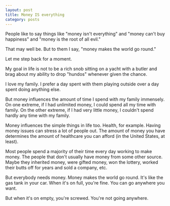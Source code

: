 ```yaml
---
layout: post
title: Money IS everything
category: posts
---
```


People like to say things like "money isn't everything" and "money can't buy happiness" and "money is the root of all evil."

That may well be. But to them I say, "money makes the world go round."

Let me step back for a moment.

My goal in life is not to be a rich snob sitting on a yacht with a butler and brag about my ability to drop "hundos" whenever given the chance.

I love my family. I prefer a day spent with them playing outside over a day spent doing anything else.

But money influences the amount of time I spend with my family immensely.  On one extreme, if I had unlimited money, I could spend all my time with family.  On the other extreme, if I had very little money, I couldn't spend hardly any time with my family.

Money influences the simple things in life too.  Health, for example.  Having money issues can stress a lot of people out.  The amount of money you have determines the amount of healthcare you can afford (in the United States, at least).

Most people spend a majority of their time every day working to make money.  The people that don't usually have money from some other source.  Maybe they inherited money, were gifted money, won the lottery, worked their butts off for years and sold a company, etc.

But everybody needs money. Money makes the world go round.  It's like the gas tank in your car.  When it's on full, you're fine.  You can go anywhere you want.

But when it's on empty, you're screwed.  You're not going anywhere.

